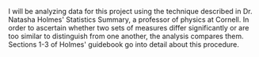 I will be analyzing data for this project using the technique described in Dr. Natasha Holmes' Statistics Summary, a professor of physics at Cornell. In order to ascertain whether two sets of measures differ significantly or are too similar to distinguish from one another, the analysis compares them. Sections 1-3 of Holmes' guidebook go into detail about this procedure.


